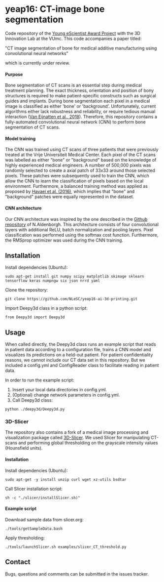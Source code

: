 # yeap16: CT-image bone segmentation
Code repository of the [Young eScientist Award Project](https://www.esciencecenter.nl/redactional/young-escientist-2016) with the 3D Innovation Lab at the VUmc. This code accompanies a paper titled: <br>

"CT image segmentation of bone for medical additive manufacturing using convolutional neural networks" <br>

which is currently under review.

#### Purpose
Bone segmentation of CT scans is an essential step during medical treatment planning.
The exact thickness, orientation and position of bony structures is required to make patient-specific constructs such as surgical guides and implants. During bone segmentation each pixel in a medical image is classified as either 'bone' or 'background'. Unfortunately, current algorithms either lack robustness and reliability, or require tedious manual interaction ([Van Eijnatten et al., 2018](http://dx.doi.org/10.1016/j.medengphy.2017.10.008)). Therefore, this repository contains a fully-automated convolutional neural network (CNN) to perform bone segmentation of CT scans.

#### Model training
The CNN was trained using CT scans of three patients that were previously treated at the Vrije Universiteit Medical Center. Each pixel of the CT scans was labelled as either "bone" or "background" based on the knowledge of highly experienced medical engineers. A number of 500,000 pixels was randomly selected to create a axial patch of 33x33 around those selected pixels. These patches were subsequently used to train the CNN, which allow the CNN to learn the classification of pixels based on the local environment. Furthermore, a balanced training method was applied as proposed by [Havaei et al. (2016)](https://doi.org/10.1016/j.media.2016.05.004), which implies that "bone" and "background" patches were equally represented in the dataset.

#### CNN architecture
Our CNN architecture was inspired by the one described in the [Github repository](https://github.com/naldeborgh7575/brain_segmentation.git) of N.Aldenborgh. This architecture consists of four convolutional layers with additional ReLU, batch normalization and pooling layers. Pixel classification was performed using the softmax cost function. Furthermore, the RMSprop optimizer was used during the CNN training.  

## Installation
Install dependencies (Ubuntu):
```shell
sudo apt-get install git numpy scipy matplotlib skimage sklearn tensorflow keras numpngw six json nrrd yaml
```
Clone the repository:
```shell
git clone https://github.com/NLeSC/yeap16-ai-3d-printing.git
```
Import Deepy3d class in a python script:
```shell
from Deepy3d import Deepy3d
```

## Usage
When called directly, the Deepy3d class runs an example script that reads in patient data according to a configuration file, trains a CNN model and visualizes its predictions on a held-out patient. For patient confidentiality reasons, we cannot include our CT data set in this repository. But we included a config.yml and ConfigReader class to facilitate reading in patient data.

In order to run the example script:
1. Insert your local data directories in config.yml.
2. (Optional) change network parameters in config.yml.
3. Call Deepy3d class:
```shell
python ./deepy3d/Deepy3d.py
```

### 3D-Slicer
The repository also contains a fork of a medical image processing and visualization package called [3D-Slicer](https://github.com/Slicer/Slicer). We used Slicer for manipulating CT-scans and performing global thresholding on the grayscale intensity values (Hounsfield units).

#### Installation
Install dependencies (Ubuntu):
```shell
sudo apt-get -y install unzip curl wget xz-utils bsdtar
```
Call Slicer installation script:
```shell
sh -c "./slicer/installSlicer.sh)"
```

#### Example script
Download sample data from slicer.org:
```shell
./tools/getSampleData.bash
```
Apply thresholding:
```shell
./tools/launchSlicer.sh examples/slicer_CT_threshold.py
```

## Contact
Bugs, questions and comments can be submitted in the issues tracker.
